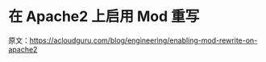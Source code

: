 # 在 Apache2 上启用 Mod 重写

原文：<https://acloudguru.com/blog/engineering/enabling-mod-rewrite-on-apache2>